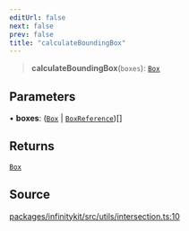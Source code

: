```yaml
---
editUrl: false
next: false
prev: false
title: "calculateBoundingBox"
---
```


> **calculateBoundingBox**(`boxes`): [`Box`](../type-aliases/Box.md)

## Parameters

• **boxes**: ([`Box`](../type-aliases/Box.md) \| [`BoxReference`](../type-aliases/BoxReference.md))[]

## Returns

[`Box`](../type-aliases/Box.md)

## Source

[packages/infinitykit/src/utils/intersection.ts:10](https://github.com/nodenogg-in/alpha-p2p/blob/e46703f/packages/infinitykit/src/utils/intersection.ts#L10)
